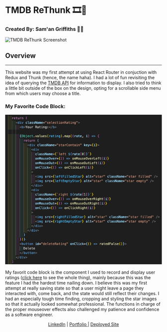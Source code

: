 # TMDB ReThunk :film_strip::movie_camera:
### Created By: Sam'an Griffiths :thinking::thought_balloon:

![TMDB ReThunk Screenshot](./src/styles/images/screenshot.png)

## Overview
****

This website was my first attempt at using React Router in conjuction with Redux and Thunk (hence, the name haha). I had a lot of fun revisiting the idea of querying the [TMDB API](https://developers.themoviedb.org/3/getting-started/introduction) for information to display. I also tried to think a little bit outside of the box on the design, opting for a scrollable side menu from which users may choose a title.

### My Favorite Code Block:

![Screenshot of Code for User Rating Component](./src/styles/images/ratingScreenShot.png)

My favorit code block is the component I used to record and display user ratings ([click here](https://github.com/SamanGriffiths47/TMDB-ReThunk/blob/master/src/components/movies/Rating.js) to see the whole thing), mainly because this was the feature I had the hardest time nailing down. I believe this was my first attempt at really saving state so that a user might leave a page they interacted with, come back, and the state would still reflect their changes. I had an especially tough time finding, cropping and styling the star images so that it actually looked somewhat professional. The functions in charge of the proper mouseover effects also challenged my patience and confidence as a software engineer.

<div align=center>
  <a href='https://www.linkedin.com/in/saman-griffiths/' target='_blank'>LinkedIn</a> | <a href='' target='_blank'>Portfolio
  </a> | <a href='https://tmdb-search.vercel.app/'>Deployed Site</a>
  </div>